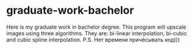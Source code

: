 # graduate-work-bachelor
Here is my graduate work in bachelor degree. This program will upscale images using three algorithms. They are: bi-linear interpolation, bi-cubic and cubic spline interpolation.
P.S. Нет времени причёсывать код)))
